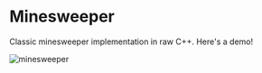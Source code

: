 # Minesweeper
Classic minesweeper implementation in raw C++. Here's a demo!

![minesweeper](https://user-images.githubusercontent.com/32966645/54729255-e1dbe280-4b58-11e9-9f4b-dbafa050f930.gif)
